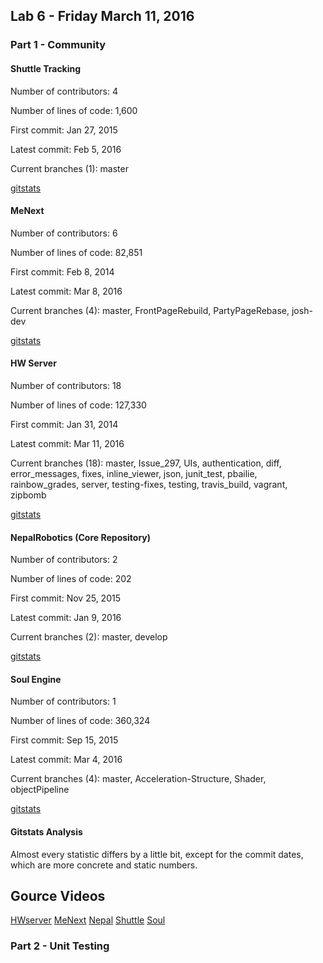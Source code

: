 ## Lab 6 - Friday March 11, 2016



### Part 1 - Community


#### Shuttle Tracking

Number of contributors:  4

Number of lines of code:  1,600

First commit:  Jan 27, 2015

Latest commit:  Feb 5, 2016

Current branches (1):  master

[gitstats](/files/lab6/shuttleTrackingStats/index.html)


#### MeNext

Number of contributors:  6

Number of lines of code:  82,851

First commit:  Feb 8, 2014

Latest commit:  Mar 8, 2016

Current branches (4):  master, FrontPageRebuild, PartyPageRebase, josh-dev

[gitstats](/files/lab6/MeNextStats/index.html)


#### HW Server

Number of contributors:  18

Number of lines of code:  127,330

First commit:  Jan 31, 2014

Latest commit:  Mar 11, 2016

Current branches (18):  master, Issue_297, UIs, authentication, diff,
error_messages, fixes, inline_viewer, json, junit_test, pbailie,
rainbow_grades, server, testing-fixes, testing, travis_build, vagrant, zipbomb

[gitstats](/files/lab6/HWserverStats/index.html)


#### NepalRobotics (Core Repository)

Number of contributors:  2

Number of lines of code:  202

First commit:  Nov 25, 2015

Latest commit:  Jan 9, 2016

Current branches (2):  master, develop

[gitstats](/files/lab6/NepalStats/index.html)


#### Soul Engine

Number of contributors:  1

Number of lines of code:  360,324

First commit:  Sep 15, 2015

Latest commit:  Mar 4, 2016

Current branches (4):  master, Acceleration-Structure, Shader, objectPipeline

[gitstats](/files/lab6/soulStats/index.html)


#### Gitstats Analysis

Almost every statistic differs by a little bit, except for the commit dates,
which are more concrete and static numbers.


## Gource Videos

[HWserver](/files/lab6/HWserver.mp4)
[MeNext](/files/lab6/MeNext.mp4)
[Nepal](/files/lab6/Nepal.mp4)
[Shuttle](/files/lab6/Shuttle.mp4)
[Soul](/files/lab6/Soul.mp4)



### Part 2 - Unit Testing
